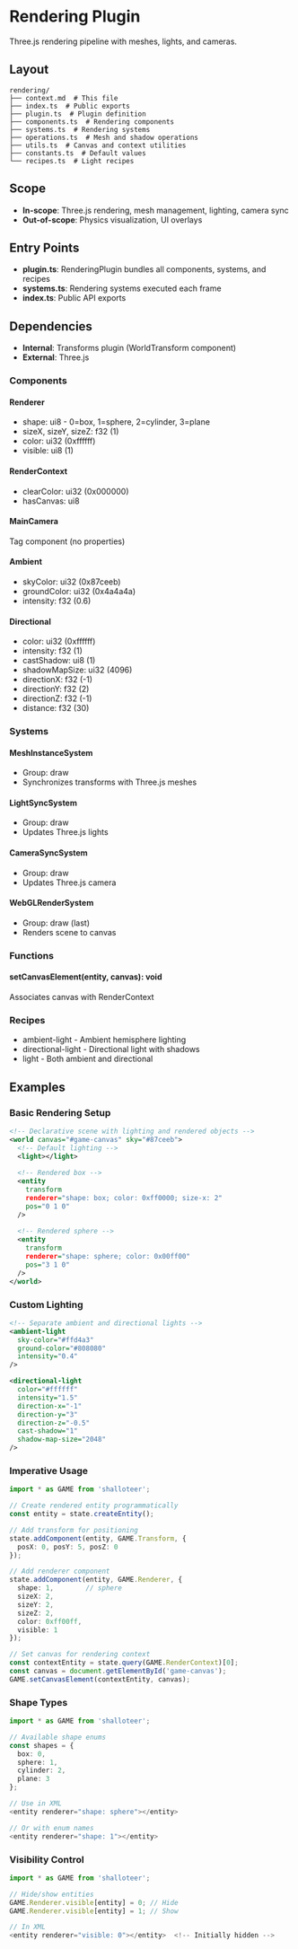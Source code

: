 # Rendering Plugin

<!-- LLM:OVERVIEW -->
Three.js rendering pipeline with meshes, lights, and cameras.
<!-- /LLM:OVERVIEW -->

## Layout

```
rendering/
├── context.md  # This file
├── index.ts  # Public exports
├── plugin.ts  # Plugin definition
├── components.ts  # Rendering components
├── systems.ts  # Rendering systems
├── operations.ts  # Mesh and shadow operations
├── utils.ts  # Canvas and context utilities
├── constants.ts  # Default values
└── recipes.ts  # Light recipes
```

## Scope

- **In-scope**: Three.js rendering, mesh management, lighting, camera sync
- **Out-of-scope**: Physics visualization, UI overlays

## Entry Points

- **plugin.ts**: RenderingPlugin bundles all components, systems, and recipes
- **systems.ts**: Rendering systems executed each frame
- **index.ts**: Public API exports

## Dependencies

- **Internal**: Transforms plugin (WorldTransform component)
- **External**: Three.js

<!-- LLM:REFERENCE -->
### Components

#### Renderer
- shape: ui8 - 0=box, 1=sphere, 2=cylinder, 3=plane
- sizeX, sizeY, sizeZ: f32 (1)
- color: ui32 (0xffffff)
- visible: ui8 (1)

#### RenderContext
- clearColor: ui32 (0x000000)
- hasCanvas: ui8

#### MainCamera
Tag component (no properties)

#### Ambient
- skyColor: ui32 (0x87ceeb)
- groundColor: ui32 (0x4a4a4a)
- intensity: f32 (0.6)

#### Directional
- color: ui32 (0xffffff)
- intensity: f32 (1)
- castShadow: ui8 (1)
- shadowMapSize: ui32 (4096)
- directionX: f32 (-1)
- directionY: f32 (2)
- directionZ: f32 (-1)
- distance: f32 (30)

### Systems

#### MeshInstanceSystem
- Group: draw
- Synchronizes transforms with Three.js meshes

#### LightSyncSystem
- Group: draw
- Updates Three.js lights

#### CameraSyncSystem
- Group: draw
- Updates Three.js camera

#### WebGLRenderSystem
- Group: draw (last)
- Renders scene to canvas

### Functions

#### setCanvasElement(entity, canvas): void
Associates canvas with RenderContext

### Recipes

- ambient-light - Ambient hemisphere lighting
- directional-light - Directional light with shadows
- light - Both ambient and directional
<!-- /LLM:REFERENCE -->

<!-- LLM:EXAMPLES -->
## Examples

### Basic Rendering Setup

```xml
<!-- Declarative scene with lighting and rendered objects -->
<world canvas="#game-canvas" sky="#87ceeb">
  <!-- Default lighting -->
  <light></light>
  
  <!-- Rendered box -->
  <entity 
    transform
    renderer="shape: box; color: 0xff0000; size-x: 2"
    pos="0 1 0"
  />
  
  <!-- Rendered sphere -->
  <entity
    transform
    renderer="shape: sphere; color: 0x00ff00"
    pos="3 1 0"
  />
</world>
```

### Custom Lighting

```xml
<!-- Separate ambient and directional lights -->
<ambient-light 
  sky-color="#ffd4a3"
  ground-color="#808080"
  intensity="0.4"
/>

<directional-light
  color="#ffffff"
  intensity="1.5"
  direction-x="-1"
  direction-y="3"
  direction-z="-0.5"
  cast-shadow="1"
  shadow-map-size="2048"
/>
```

### Imperative Usage

```typescript
import * as GAME from 'shalloteer';

// Create rendered entity programmatically
const entity = state.createEntity();

// Add transform for positioning
state.addComponent(entity, GAME.Transform, {
  posX: 0, posY: 5, posZ: 0
});

// Add renderer component
state.addComponent(entity, GAME.Renderer, {
  shape: 1,        // sphere
  sizeX: 2,
  sizeY: 2,
  sizeZ: 2,
  color: 0xff00ff,
  visible: 1
});

// Set canvas for rendering context
const contextEntity = state.query(GAME.RenderContext)[0];
const canvas = document.getElementById('game-canvas');
GAME.setCanvasElement(contextEntity, canvas);
```

### Shape Types

```typescript
import * as GAME from 'shalloteer';

// Available shape enums
const shapes = {
  box: 0,
  sphere: 1,
  cylinder: 2,
  plane: 3
};

// Use in XML
<entity renderer="shape: sphere"></entity>

// Or with enum names
<entity renderer="shape: 1"></entity>
```

### Visibility Control

```typescript
import * as GAME from 'shalloteer';

// Hide/show entities
GAME.Renderer.visible[entity] = 0; // Hide
GAME.Renderer.visible[entity] = 1; // Show

// In XML
<entity renderer="visible: 0"></entity>  <!-- Initially hidden -->
```
<!-- /LLM:EXAMPLES -->
